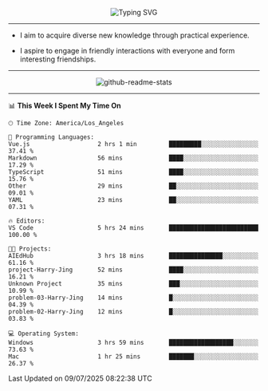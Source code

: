 <p align="center">
  <img src="https://readme-typing-svg.demolab.com?font=Fira+Code&weight=500&size=32&duration=2500&pause=1600&center=true&vCenter=true&random=false&width=1024&height=64&lines=Hi+there+%F0%9F%91%8B;I'm+delighted+you+could+make+it+here+%F0%9F%8E%89;I'm+Harry%2C+a+college+student+still+finding+my+way" alt="Typing SVG" />
</p>


---


- I aim to acquire diverse new knowledge through practical experience.

- I aspire to engage in friendly interactions with everyone and form interesting friendships.


---


<p align="center">
  <img src="https://github-readme-stats.vercel.app/api?username=Harry-Jing&show_icons=true" alt="github-readme-stats"/>
</p>


---

<!--START_SECTION:waka-->
📊 **This Week I Spent My Time On** 

```text
🕑︎ Time Zone: America/Los_Angeles

💬 Programming Languages: 
Vue.js                   2 hrs 1 min         █████████░░░░░░░░░░░░░░░░   37.41 % 
Markdown                 56 mins             ████░░░░░░░░░░░░░░░░░░░░░   17.29 % 
TypeScript               51 mins             ████░░░░░░░░░░░░░░░░░░░░░   15.76 % 
Other                    29 mins             ██░░░░░░░░░░░░░░░░░░░░░░░   09.01 % 
YAML                     23 mins             ██░░░░░░░░░░░░░░░░░░░░░░░   07.31 % 

🔥 Editors: 
VS Code                  5 hrs 24 mins       █████████████████████████   100.00 % 

🐱‍💻 Projects: 
AIEdHub                  3 hrs 18 mins       ███████████████░░░░░░░░░░   61.16 % 
project-Harry-Jing       52 mins             ████░░░░░░░░░░░░░░░░░░░░░   16.21 % 
Unknown Project          35 mins             ███░░░░░░░░░░░░░░░░░░░░░░   10.99 % 
problem-03-Harry-Jing    14 mins             █░░░░░░░░░░░░░░░░░░░░░░░░   04.39 % 
problem-02-Harry-Jing    12 mins             █░░░░░░░░░░░░░░░░░░░░░░░░   03.83 % 

💻 Operating System: 
Windows                  3 hrs 59 mins       ██████████████████░░░░░░░   73.63 % 
Mac                      1 hr 25 mins        ███████░░░░░░░░░░░░░░░░░░   26.37 % 
```


 Last Updated on 09/07/2025 08:22:38 UTC
<!--END_SECTION:waka-->
